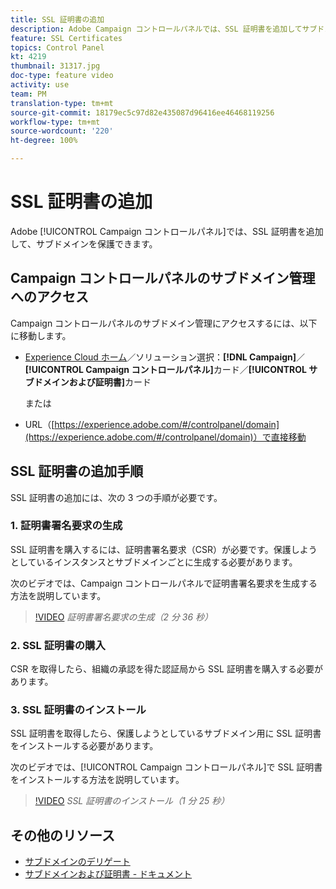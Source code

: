 ```yaml
---
title: SSL 証明書の追加
description: Adobe Campaign コントロールパネルでは、SSL 証明書を追加してサブドメインを保護できます。
feature: SSL Certificates
topics: Control Panel
kt: 4219
thumbnail: 31317.jpg
doc-type: feature video
activity: use
team: PM
translation-type: tm+mt
source-git-commit: 18179ec5c97d82e435087d96416ee46468119256
workflow-type: tm+mt
source-wordcount: '220'
ht-degree: 100%

---
```



# SSL 証明書の追加

Adobe [!UICONTROL Campaign コントロールパネル]では、SSL 証明書を追加して、サブドメインを保護できます。

## Campaign コントロールパネルのサブドメイン管理へのアクセス

Campaign コントロールパネルのサブドメイン管理にアクセスするには、以下に移動します。

* [Experience Cloud ホーム](https://experience.adobe.com/#/home)／ソリューション選択：**[!DNL Campaign]**／**[!UICONTROL Campaign コントロールパネル]**&#x200B;カード／**[!UICONTROL サブドメインおよび証明書]**&#x200B;カード

   または
* URL（[https://experience.adobe.com/#/controlpanel/domain](https://experience.adobe.com/#/controlpanel/domain)）で直接移動

## SSL 証明書の追加手順

SSL 証明書の追加には、次の 3 つの手順が必要です。

### 1. 証明書署名要求の生成

SSL 証明書を購入するには、証明書署名要求（CSR）が必要です。保護しようとしているインスタンスとサブドメインごとに生成する必要があります。

次のビデオでは、Campaign コントロールパネルで証明書署名要求を生成する方法を説明しています。

>[!VIDEO](https://video.tv.adobe.com/v/31317?quality=12)
*証明書署名要求の生成（2 分 36 秒）*

### 2. SSL 証明書の購入

CSR を取得したら、組織の承認を得た認証局から SSL 証明書を購入する必要があります。

### 3. SSL 証明書のインストール

SSL 証明書を取得したら、保護しようとしているサブドメイン用に SSL 証明書をインストールする必要があります。

次のビデオでは、[!UICONTROL Campaign コントロールパネル]で SSL 証明書をインストールする方法を説明しています。

>[!VIDEO](https://video.tv.adobe.com/v/31166?quality=12)
*SSL 証明書のインストール（1 分 25 秒）*

## その他のリソース

* [サブドメインのデリゲート](/help/acc/monitoring-campaign-classic/control-panel/subdomain-delegation.md)
* [サブドメインおよび証明書 - ドキュメント](https://docs.adobe.com/content/help/ja-JP/control-panel/using/subdomains-and-certificates/renewing-subdomain-certificate.html)
